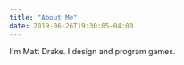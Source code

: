 ```yaml
---
title: "About Me"
date: 2019-06-26T19:30:05-04:00
---
```


I'm Matt Drake. I design and program games.